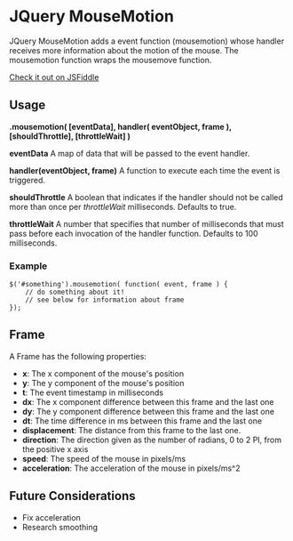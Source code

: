 # JQuery MouseMotion
JQuery MouseMotion adds a event function (mousemotion) whose handler receives more information about the motion of the mouse.  The mousemotion function wraps the mousemove function.

[Check it out on JSFiddle](http://jsfiddle.net/discomfort/GyxmD)

## Usage
**.mousemotion( [eventData], handler( eventObject, frame ), [shouldThrottle], [throttleWait] )**

**eventData** A map of data that will be passed to the event handler.

**handler(eventObject, frame)** A function to execute each time the event is triggered.

**shouldThrottle** A boolean that indicates if the handler should not be called more than once per *throttleWait* milliseconds.  Defaults to true.

**throttleWait** A number that specifies that number of milliseconds that must pass before each invocation of the handler function.  Defaults to 100 milliseconds.

### Example

	$('#something').mousemotion( function( event, frame ) {
		// do something about it!
		// see below for information about frame
	});

## Frame
A Frame has the following properties:

*  **x**: The x component of the mouse's position
*  **y**: The y component of the mouse's position
*  **t**: The event timestamp in milliseconds
*  **dx**: The x component difference between this frame and the last one
*  **dy**: The y component difference between this frame and the last one
*  **dt**: The time difference in ms between this frame and the last one
*  **displacement**: The distance from this frame to the last one.
*  **direction**: The direction given as the number of radians, 0 to 2 PI, from the positive x axis
*  **speed**: The speed of the mouse in pixels/ms
*  **acceleration**: The acceleration of the mouse in pixels/ms^2

## Future Considerations

*  Fix acceleration
*  Research smoothing
